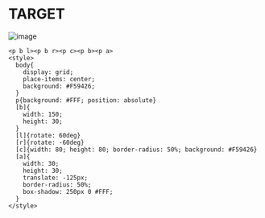# TARGET

![image](https://github.com/gaschneider/cssbattle/assets/16023844/090ee3dc-6a2a-4c0b-a1dd-fb8dff7407fb)

```
<p b l><p b r><p c><p b><p a>
<style>
  body{
    display: grid;
    place-items: center;
    background: #F59426;
  }
  p{background: #FFF; position: absolute}
  [b]{
    width: 150;
    height: 30;
  }
  [l]{rotate: 60deg}
  [r]{rotate: -60deg}
  [c]{width: 80; height: 80; border-radius: 50%; background: #F59426}
  [a]{
    width: 30;
    height: 30;
    translate: -125px;
    border-radius: 50%;
    box-shadow: 250px 0 #FFF;
  }
</style>
```
